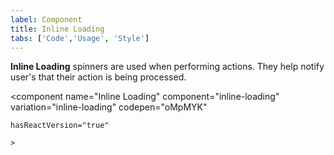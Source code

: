 ```yaml
---
label: Component
title: Inline Loading
tabs: ['Code','Usage', 'Style']
---
```


<page-intro>**Inline Loading** spinners are used when performing actions. They help notify user's that their action is being processed.</page-intro>

<component 
    name="Inline Loading"
    component="inline-loading" 
    variation="inline-loading"
    codepen="oMpMYK"
    
    hasReactVersion="true"
    
    >
</component>